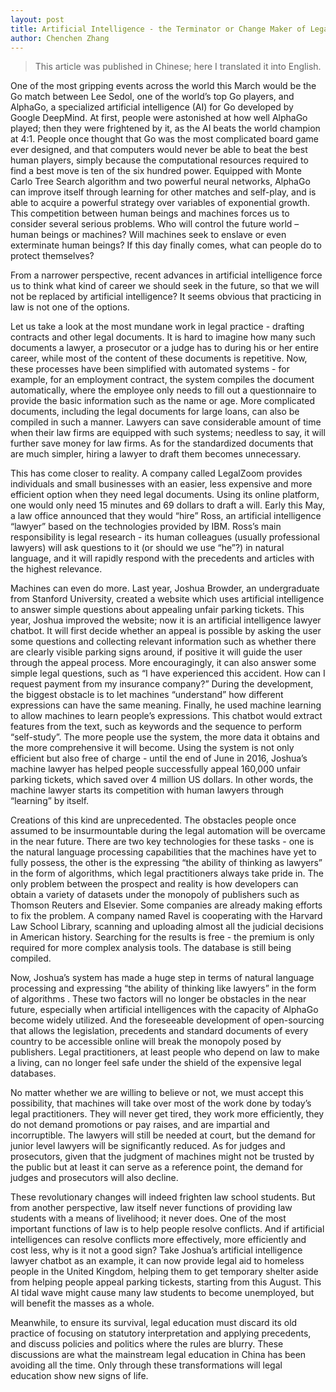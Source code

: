 ```yaml
---
layout: post
title: Artificial Intelligence - the Terminator or Change Maker of Legal Industry?
author: Chenchen Zhang
---
```


> This article was published in Chinese; here I translated it into English.

One of the most gripping events across the world this March would be the Go match between Lee Sedol, one of the world’s top Go players, and AlphaGo, a specialized artificial intelligence (AI) for Go developed by Google DeepMind. At first, people were astonished at how well AlphaGo played; then they were frightened by it, as the AI beats the world champion at 4:1. People once thought that Go was the most complicated board game ever designed, and that computers would never be able to beat the best human players, simply because the computational resources required to find a best move is ten of the six hundred power. Equipped with Monte Carlo Tree Search algorithm and two powerful neural networks, AlphaGo can improve itself through learning for other matches and self-play, and is able to acquire a powerful strategy over variables of exponential growth. This competition between human beings and machines forces us to consider several serious problems. Who will control the future world – human beings or machines? Will machines seek to enslave or even exterminate human beings? If this day finally comes, what can people do to protect themselves?

From a narrower perspective, recent advances in artificial intelligence force us to think what kind of career we should seek in the future, so that  we will not be replaced by artificial intelligence? It seems obvious that practicing in law is not one of the options.

Let us take a look at the most mundane work in legal practice - drafting contracts and other legal documents. It is hard to imagine how many such documents a lawyer, a prosecutor or a judge has to during his or her entire career, while most of the content of these documents is repetitive. Now, these processes have been simplified with automated systems - for example, for an employment contract, the system compiles the document automatically, where the employee only needs to fill out a questionnaire to provide the basic information such as the name or age. More complicated documents, including the legal documents for large loans, can also be compiled in such a manner. Lawyers can save considerable amount of time when their law firms are equipped with such systems; needless to say, it will further save  money for law firms. As for the standardized documents that are much simpler, hiring a lawyer to draft them becomes unnecessary.

This has come closer to reality. A company called LegalZoom provides individuals and small businesses with an easier, less expensive and more efficient option when they need legal documents. Using its online platform, one would only need 15 minutes and 69 dollars to draft a will. Early this May, a law office announced that they would “hire” Ross, an artificial intelligence “lawyer” based on the technologies provided by IBM. Ross’s main responsibility is legal research - its human colleagues (usually professional lawyers) will ask questions to it (or should we use “he”?) in natural language, and it will rapidly respond with the precedents and articles with the highest relevance.

Machines can even do more. Last year, Joshua Browder, an undergraduate from Stanford University, created a website which uses artificial intelligence to answer simple questions about appealing unfair parking tickets. This year, Joshua improved the website; now it is an artificial intelligence lawyer chatbot. It will first decide whether an appeal is possible by asking the user some questions and collecting relevant information such as whether there are clearly visible parking signs around, if positive it will guide the user through the appeal process. More encouragingly, it can also answer some simple legal questions, such as “I have experienced this accident. How can I request payment from my insurance company?” During the development, the biggest obstacle is to let machines “understand” how different expressions can have the same meaning. Finally, he used machine learning to allow machines to learn people’s expressions. This chatbot would extract features from the text, such as keywords and the sequence to perform “self-study”. The more people use the system, the more data it obtains and the more comprehensive it will become. Using the system is not only efficient but also free of charge - until the end of June in 2016, Joshua’s machine lawyer has helped people successfully appeal 160,000 unfair parking tickets, which saved over 4 million US dollars. In other words, the machine lawyer starts its competition with human lawyers through “learning” by itself.

Creations of this kind are unprecedented. The obstacles people once assumed to be insurmountable during the legal automation will be overcame in the near future. There are two key technologies for these tasks - one is the natural language processing capabilities that the machines have yet to fully possess, the other is the expressing “the ability of thinking as lawyers” in the form of algorithms, which legal practitioners always take pride in. The only problem between the prospect and reality is how developers can obtain a variety of datasets under the monopoly of publishers such as Thomson Reuters and Elsevier. Some companies are already making efforts to fix the problem. A company named Ravel is cooperating with the Harvard Law School Library, scanning and uploading almost all the judicial decisions in American history. Searching for the results is free - the premium is only required for more complex analysis tools. The database is still being compiled.

Now, Joshua’s system has made a huge step in terms of natural language processing and expressing “the ability of thinking like lawyers” in the form of algorithms . These two factors will no longer be obstacles in the near future, especially when artificial intelligences with the capacity of AlphaGo become widely utilized. And the foreseeable development of open-sourcing that allows the legislation, precedents and standard documents of every country to be accessible online will break the monopoly posed by publishers. Legal practitioners, at least people who depend on law to make a living, can no longer feel safe under the shield of the expensive legal databases.

No matter whether we are willing to believe or not, we must accept this possibility, that machines will take over most of the work done by today’s legal practitioners. They will never get tired, they work more efficiently, they do not demand promotions or pay raises, and are impartial and incorruptible. The lawyers will still be needed at court, but the demand for junior level lawyers will be significantly reduced. As for judges and prosecutors, given that the judgment of machines might not be trusted by the public but at least it can serve as a reference point, the demand for judges and prosecutors will also decline.

These revolutionary changes will indeed frighten law school students. But from another perspective, law itself never functions of providing law students with a means of livelihood; it never does. One of the most important functions of law is to help people resolve conflicts. And if artificial intelligences can resolve conflicts more effectively, more efficiently and cost less, why is it not a good sign? Take Joshua’s artificial intelligence lawyer chatbot as an example, it can now provide legal aid to homeless people in the United Kingdom, helping them to get temporary shelter aside from helping people appeal parking tickests, starting from this August. This AI tidal wave might cause many law students to become unemployed, but will benefit the masses as a whole.

Meanwhile, to ensure its survival, legal education must discard its old practice of focusing on statutory interpretation and applying precedents, and discuss policies and politics where the rules are blurry. These discussions are what the mainstream legal education in China has been avoiding all the time. Only through these transformations will legal education show new signs of life.

